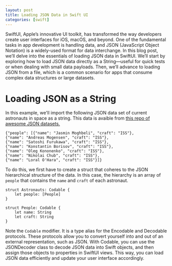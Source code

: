 ```yaml
---
layout: post
title: Loading JSON Data in Swift UI
categories: [swift]
---
```


SwiftUI, Apple’s innovative UI toolkit, has transformed the way developers create user interfaces for iOS, macOS, and beyond. 
One of the fundamental tasks in app development is handling data, and JSON (JavaScript Object Notation) is a widely-used format for data interchange. 
In this blog post, we’ll delve into the essentials of loading JSON data in SwiftUI.
We’ll start by exploring how to load JSON data directly as a String—useful for quick tests or when dealing with small data payloads. 
Then, we’ll advance to loading JSON from a file, which is a common scenario for apps that consume complex data structures or large datasets.

# Loading JSON as a String

In this example, we'll import the following JSON data set of current astronauts in space as a string.
This data is avaible from [this repo of awesome JSON datasets.](https://github.com/jdorfman/awesome-json-datasets)

```
{"people": [{"name": "Jasmin Moghbeli", "craft": "ISS"},
{"name": "Andreas Mogensen", "craft": "ISS"},
{"name": "Satoshi Furukawa", "craft": "ISS"},
{"name": "Konstantin Borisov", "craft": "ISS"},
{"name": "Oleg Kononenko", "craft": "ISS"},
{"name": "Nikolai Chub", "craft": "ISS"},
{"name": "Loral O'Hara", "craft": "ISS"}]}
```

To do this, we first have to create a struct that coheres to the JSON hierarchical structure of the data.
In this case, the hierarchy is an array of `people` that contains the `name` and `craft` of each astronaut.

```
struct Astronauts: Codable {
    let people: [People]
}

struct People: Codable {
    let name: String
    let craft: String
}
```

Note the `Codable` modifier. It is a type alias for the Encodable and Decodable protocols. These protocols allow you to convert yourself into and out of an external representation, such as JSON.
With Codable, you can use the JSONDecoder class to decode JSON data into Swift objects, and then assign those objects to properties in SwiftUI views. This way, you can load JSON data efficiently and update your user interface accordingly.
